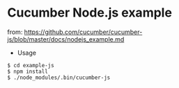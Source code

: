 Cucumber Node.js example
========================

from: https://github.com/cucumber/cucumber-js/blob/master/docs/nodejs_example.md

* Usage

```
$ cd example-js
$ npm install
$ ./node_modules/.bin/cucumber-js
```